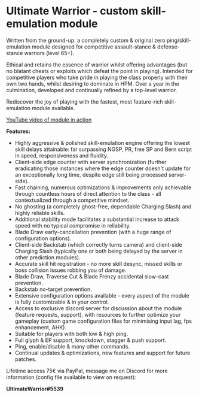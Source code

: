 # Ultimate Warrior - custom skill-emulation module
Written from the ground-up: a completely custom & original zero ping/skill-emulation module designed for competitive assault-stance & defense-stance warriors (level 65+).

Ethical and retains the essence of warrior whilst offering advantages (but no blatant cheats or exploits which defeat the point in playing). 
Intended for competitive players who take pride in playing the class properly with their own two hands, whilst desiring to dominate in HPM. 
Over a year in the culmination, developed and continually refined by a top-level warrior.

Rediscover the joy of playing with the fastest, most feature-rich skill-emulation module available. 

[YouTube video of module in action](https://youtu.be/c2EtAUxVRqg)

**Features:**
* Highly aggressive & polished skill-emulation engine offering the lowest skill delays attainable: far surpassing NGSP, PR, free SP and Bern script in speed, responsiveness and fluidity.
* Client-side edge counter with server synchronization (further eradicating those instances where the edge counter doesn't update for an exceptionally long time, despite edge still being processed server-side).
* Fast chaining, numerous optimizations & improvements only achievable through countless hours of direct attention to the class - all contextualized through a competitive mindset.
* No ghosting (a completely ghost-free, dependable Charging Slash) and highly reliable skills.
* Additional stability mode facilitates a substantial increase to attack speed with no typical compromise in reliability.
* Blade Draw early-cancellation prevention (with a huge range of configuration options).
* Client-side Backstab (which correctly turns camera) and client-side Charging Slash (typically one or both being delayed by the server in other prediction modules).
* Accurate skill hit registration - no more skill desync, missed skills or boss collision issues robbing you of damage.
* Blade Draw, Traverse Cut & Blade Frenzy accidental slow-cast prevention.
* Backstab no-target prevention.
* Extensive configuration options available - every aspect of the module is fully customizable & in your control.
* Access to exclusive discord server for discussion about the module (feature requests, support), with resources to further optimize your gameplay (custom game configuration files for minimising input lag, fps enhancement, AHK).
* Suitable for players with both low & high ping.
* Full glyph & EP support, knockdown, stagger & push support.
* Ping, enable/disable & many other commands.
* Continual updates & optimizations, new features and support for future patches.

Lifetime access 75€ via PayPal, message me on Discord for more information (config file available to view on request):

**UltimateWarrior#5539**

